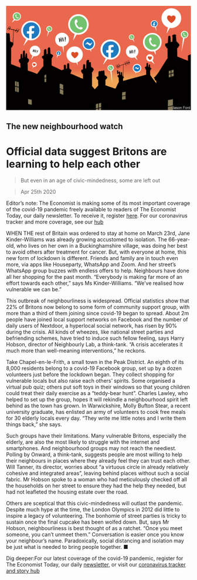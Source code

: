 ![](./images/20200425_BRD001_0.jpg)

## The new neighbourhood watch

# Official data suggest Britons are learning to help each other

> But even in an age of civic-mindedness, some are left out

> Apr 25th 2020

Editor’s note: The Economist is making some of its most important coverage of the covid-19 pandemic freely available to readers of The Economist Today, our daily newsletter. To receive it, register [here](https://www.economist.com//newslettersignup). For our coronavirus tracker and more coverage, see our [hub](https://www.economist.com//coronavirus)

WHEN THE rest of Britain was ordered to stay at home on March 23rd, Jane Kinder-Williams was already growing accustomed to isolation. The 66-year-old, who lives on her own in a Buckinghamshire village, was doing her best to avoid others after treatment for cancer. But, with everyone at home, this new form of lockdown is different. Friends and family are in touch even more, via apps like Houseparty, WhatsApp and Zoom. And her street’s WhatsApp group buzzes with endless offers to help. Neighbours have done all her shopping for the past month. “Everybody is making far more of an effort towards each other,” says Ms Kinder-Williams. “We’ve realised how vulnerable we can be.”

This outbreak of neighbourliness is widespread. Official statistics show that 22% of Britons now belong to some form of community support group, with more than a third of them joining since covid-19 began to spread. About 2m people have joined local support networks on Facebook and the number of daily users of Nextdoor, a hyperlocal social network, has risen by 90% during the crisis. All kinds of wheezes, like national street parties and befriending schemes, have tried to induce such fellow feeling, says Harry Hobson, director of Neighbourly Lab, a think-tank. “A crisis accelerates it much more than well-meaning interventions,” he reckons.

Take Chapel-en-le-Frith, a small town in the Peak District. An eighth of its 8,000 residents belong to a covid-19 Facebook group, set up by a dozen volunteers just before the lockdown began. They collect shopping for vulnerable locals but also raise each others’ spirits. Some organised a virtual pub quiz; others put soft toys in their windows so that young children could treat their daily exercise as a “teddy-bear hunt”. Charles Lawley, who helped to set up the group, hopes it will rekindle a neighbourhood spirit left behind as the town has grown. In Warwickshire, Molly Bufton Stear, a recent university graduate, has enlisted an army of volunteers to cook free meals for 30 elderly locals every day. “They write me little notes and I write them things back,” she says.

Such groups have their limitations. Many vulnerable Britons, especially the elderly, are also the most likely to struggle with the internet and smartphones. And neighbourhood groups may not reach the neediest. Polling by Onward, a think-tank, suggests people are most willing to help their neighbours in places where they already feel they can trust each other. Will Tanner, its director, worries about “a virtuous circle in already relatively cohesive and integrated areas”, leaving behind places without such a social fabric. Mr Hobson spoke to a woman who had meticulously checked off all the households on her street to ensure they had the help they needed, but had not leafleted the housing estate over the road.

Others are sceptical that this civic-mindedness will outlast the pandemic. Despite much hype at the time, the London Olympics in 2012 did little to inspire a legacy of volunteering. The bonhomie of street parties is tricky to sustain once the final cupcake has been wolfed down. But, says Mr Hobson, neighbourliness is best thought of as a ratchet. “Once you meet someone, you can’t unmeet them.” Conversation is easier once you know your neighbour’s name. Paradoxically, social distancing and isolation may be just what is needed to bring people together. ■

Dig deeper:For our latest coverage of the covid-19 pandemic, register for The Economist Today, our daily [newsletter](https://www.economist.com//newslettersignup), or visit our [coronavirus tracker and story hub](https://www.economist.com//coronavirus)